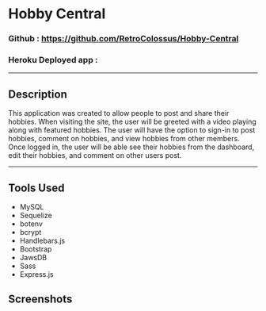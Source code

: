 # Hobby Central

### Github : https://github.com/RetroColossus/Hobby-Central

### Heroku Deployed app :

---

## Description
This application was created to allow people to post and share their hobbies.  When visiting the site, the user will be greeted with a video playing along with featured hobbies.  The user will have the option to sign-in to post hobbies, comment on hobbies, and view hobbies from other members. Once logged in, the user will be able see their hobbies from the dashboard, edit their hobbies, and comment on other users post.

---

## Tools Used

- MySQL
- Sequelize
- botenv
- bcrypt
- Handlebars.js
- Bootstrap
- JawsDB
- Sass
- Express.js


## Screenshots
![]()
![]()
![]()
